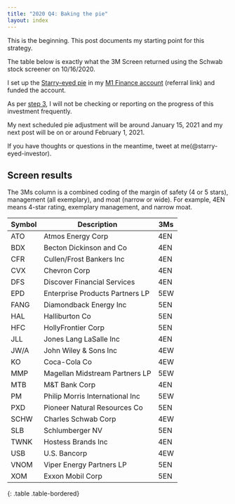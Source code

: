 ```yaml
---
title: "2020 Q4: Baking the pie"
layout: index
---
```


This is the beginning. This post documents my starting point for this strategy.

The table below is exactly what the 3M Screen returned using the Schwab stock screener on 10/16/2020.

I set up the [Starry-eyed pie](https://m1.finance/uHXwlSY9Rtrq) in my [M1 Finance account](https://m1.finance/m19w_pCEnCTe) (referral link) and funded the account.

As per [step 3]({{site.baseurl}}/steps.html#3-enjoy-life), I will not be checking or reporting on the progress of this investment frequently.

My next scheduled pie adjustment will be around January 15, 2021 and my next post will be on or around February 1, 2021.

If you have thoughts or questions in the meantime, tweet at me(@starry-eyed-investor).

## Screen results
The 3Ms column is a combined coding of the margin of safety (4 or 5 stars), management (all exemplary), and moat (narrow or wide). For example, 4EN means 4-star rating, exemplary management, and narrow moat.

| Symbol | Description                     | 3Ms |
|--------|---------------------------------|-----|
| ATO    | Atmos Energy Corp               | 4EN |
| BDX    | Becton Dickinson and Co         | 4EN |
| CFR    | Cullen/Frost Bankers Inc        | 4EN |
| CVX    | Chevron Corp                    | 4EN |
| DFS    | Discover Financial Services     | 4EN |
| EPD    | Enterprise Products Partners LP | 5EW |
| FANG   | Diamondback Energy Inc          | 5EN |
| HAL    | Halliburton Co                  | 5EN |
| HFC    | HollyFrontier Corp              | 5EN |
| JLL    | Jones Lang LaSalle Inc          | 4EN |
| JW/A   | John Wiley & Sons Inc           | 4EW |
| KO     | Coca-Cola Co                    | 4EW |
| MMP    | Magellan Midstream Partners LP  | 5EW |
| MTB    | M&T Bank Corp                   | 4EN |
| PM     | Philip Morris International Inc | 5EW |
| PXD    | Pioneer Natural Resources Co    | 5EN |
| SCHW   | Charles Schwab Corp             | 4EW |
| SLB    | Schlumberger NV                 | 5EN |
| TWNK   | Hostess Brands Inc              | 4EN |
| USB    | U.S. Bancorp                    | 4EW |
| VNOM   | Viper Energy Partners LP        | 5EN |
| XOM    | Exxon Mobil Corp                | 5EN |
{: .table .table-bordered}